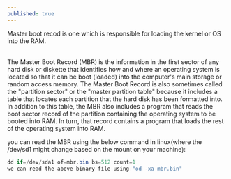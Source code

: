 ```yaml
---
published: true
---
```

Master boot recod is one which is responsible for loading the kernel or OS into the RAM.<br/><br/>

The Master Boot Record (MBR) is the information in the first sector of any hard disk or diskette that identifies how and where an operating system is located so that it can be boot (loaded) into the computer's main storage or random access memory. The Master Boot Record is also sometimes called the "partition sector" or the "master partition table" because it includes a table that locates each partition that the hard disk has been formatted into. In addition to this table, the MBR also includes a program that reads the boot sector record of the partition containing the operating system to be booted into RAM. In turn, that record contains a program that loads the rest of the operating system into RAM.<br/>

you can read the MBR using the below command in linux(where the /dev/sd1 might change based on the mount on your machine):<br/>
```java
dd if=/dev/sda1 of=mbr.bin bs=512 count=1
we can read the above binary file using "od -xa mbr.bin"
 ```

